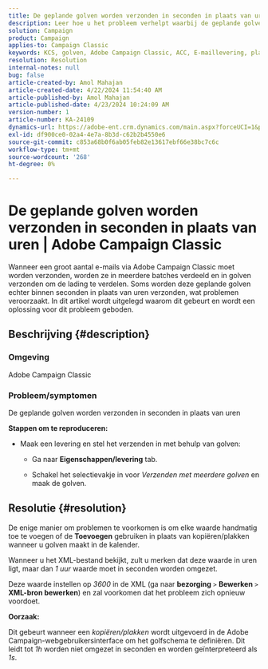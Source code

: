 ```yaml
---
title: De geplande golven worden verzonden in seconden in plaats van uren | Adobe Campaign Classic
description: Leer hoe u het probleem verhelpt waarbij de geplande golven in seconden worden verzonden in plaats van uren in Adobe Campaign Classic.
solution: Campaign
product: Campaign
applies-to: Campaign Classic
keywords: KCS, golven, Adobe Campaign Classic, ACC, E-maillevering, plannen, uren, seconden
resolution: Resolution
internal-notes: null
bug: false
article-created-by: Amol Mahajan
article-created-date: 4/22/2024 11:54:40 AM
article-published-by: Amol Mahajan
article-published-date: 4/23/2024 10:24:09 AM
version-number: 1
article-number: KA-24109
dynamics-url: https://adobe-ent.crm.dynamics.com/main.aspx?forceUCI=1&pagetype=entityrecord&etn=knowledgearticle&id=e9d08613-9f00-ef11-a1fe-6045bd006704
exl-id: df900ce0-02a4-4e7a-8b3d-c62b2b4550e6
source-git-commit: c853a68b0f6ab05feb82e13617ebf66e38bc7c6c
workflow-type: tm+mt
source-wordcount: '268'
ht-degree: 0%

---
```


# De geplande golven worden verzonden in seconden in plaats van uren | Adobe Campaign Classic


Wanneer een groot aantal e-mails via Adobe Campaign Classic moet worden verzonden, worden ze in meerdere batches verdeeld en in golven verzonden om de lading te verdelen. Soms worden deze geplande golven echter binnen seconden in plaats van uren verzonden, wat problemen veroorzaakt. In dit artikel wordt uitgelegd waarom dit gebeurt en wordt een oplossing voor dit probleem geboden.

## Beschrijving {#description}


### <b>Omgeving</b>

Adobe Campaign Classic



### <b>Probleem/symptomen</b>

De geplande golven worden verzonden in seconden in plaats van uren

<b>Stappen om te reproduceren:</b>

- Maak een levering en stel het verzenden in met behulp van golven:



   - Ga naar <b>Eigenschappen/levering</b> tab.


   - Schakel het selectievakje in voor *Verzenden met meerdere golven* en maak de golven.






## Resolutie {#resolution}


De enige manier om problemen te voorkomen is om elke waarde handmatig toe te voegen of de <b>Toevoegen</b> gebruiken in plaats van kopiëren/plakken wanneer u golven maakt in de kalender.

Wanneer u het XML-bestand bekijkt, zult u merken dat deze waarde in uren ligt, maar dan *1 uur* waarde moet in seconden worden omgezet.

Deze waarde instellen op *3600* in de XML (ga naar <b>bezorging</b> `>`  <b>Bewerken</b> `>`  <b>XML-bron bewerken</b>) en zal voorkomen dat het probleem zich opnieuw voordoet.

<b>Oorzaak:</b>

Dit gebeurt wanneer een *kopiëren/plakken* wordt uitgevoerd in de Adobe Campaign-webgebruikersinterface om het golfschema te definiëren. Dit leidt tot *1h* worden niet omgezet in seconden en worden geïnterpreteerd als *1s*.
